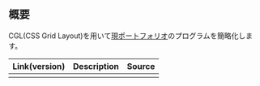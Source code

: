 ## 概要
 CGL(CSS Grid Layout)を用いて[現ポートフォリオ](https://github.com/mongesan/mongesan.github.io)のプログラムを簡略化します。


| Link(version) | Description | Source |
| - | - | - |
|  |  |  |